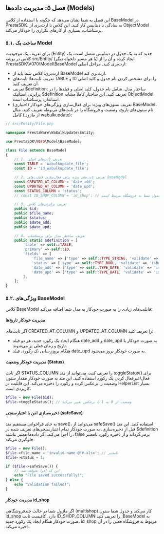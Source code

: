 ## فصل ۵: مدیریت داده‌ها (Models)
این فصل به شما نشان می‌دهد که چگونه با استفاده از کلاس BaseModel در PrestaSDK، به سادگی با دیتابیس کار کنید. این کلاس با ارث‌بری از ObjectModel پرستاشاپ، بسیاری از کارهای تکراری را خودکار می‌کند.
### ۵.۱. ساخت یک Model
برای تعریف یک موجودیت (Entity) جدید که به یک جدول در دیتابیس متصل است، یک کلاس در پوشه src/Entity/ (یا هر مسیر دلخواه دیگر) ایجاد کرده و آن را از PrestaSDK\V070\Model\BaseModel ارث‌بری کنید.
مراحل اصلی:
- ارث‌بری: کلاس شما باید از BaseModel ارث‌بری کند.
- تعریف ثابت‌ها: ثابت‌های TABLE و ID را برای مشخص کردن نام جدول و کلید اصلی آن تعریف کنید.
- تعریف $definition: ساختار مدل، شامل نام جدول، کلید اصلی و فیلدها را در پراپرتی استاتیک $definition تعریف کنید. این ساختار کاملاً مشابه ObjectModel استاندارد پرستاشاپ است.
- (اختیاری) تعریف ستون‌های ویژه: برای فعال‌سازی ویژگی‌های خودکار BaseModel، نام ستون‌های تاریخ، وضعیت و فروشگاه را در ثابت‌های مربوطه تعریف کنید.
مثال کامل (از ماژول wabulkupdate):

```php
// src/Entity/File.php

namespace PrestaWare\WaBulkUpdate\Entity;

use PrestaSDK\V070\Model\BaseModel;

class File extends BaseModel
{
    // 1. تعریف ثابت‌های اصلی
    const TABLE = 'wabulkupdate_file';
    const ID = 'id_wabulkupdate_file';

    // 2. تعریف ثابت‌های ویژه برای فعال‌سازی قابلیت‌های BaseModel
    const CREATED_AT_COLUMN = 'date_add';
    const UPDATED_AT_COLUMN = 'date_upd';
    const STATUS_COLUMN = 'status';
    // const ID_SHOP_COLUMN = 'id_shop'; // اگر جدول شما به فروشگاه مرتبط است

    // 3. تعریف پراپرتی‌های کلاس
    public $id;
    public $file_name;
    public $status;
    public $date_add;
    public $date_upd;

    // 4. تعریف ساختار مدل برای پرستاشاپ
    public static $definition = [
        'table' => self::TABLE,
        'primary' => self::ID,
        'fields' => [
            'file_name' => ['type' => self::TYPE_STRING, 'validate' => 'isFileName', 'required' => true, 'size' => 255],
            'status' => ['type' => self::TYPE_BOOL, 'validate' => 'isBool'],
            'date_add' => ['type' => self::TYPE_DATE, 'validate' => 'isDate'],
            'date_upd' => ['type' => self::TYPE_DATE, 'validate' => 'isDate'],
        ],
    ];
}
```
### ۵.۲. ویژگی‌های BaseModel
کلاس BaseModel قابلیت‌های زیادی را به صورت خودکار به مدل شما اضافه می‌کند:
#### مدیریت خودکار تاریخ‌ها
اگر ثابت‌های CREATED_AT_COLUMN و UPDATED_AT_COLUMN را تعریف کنید:
- هنگام ایجاد یک رکورد جدید، هر دو فیلد date_add و date_upd به صورت خودکار با تاریخ و زمان فعلی پر می‌شوند.
- هنگام بروزرسانی یک رکورد، فیلد date_upd به صورت خودکار بروز می‌شود.
#### مدیریت خودکار وضعیت (Status)
اگر ثابت STATUS_COLUMN را تعریف کنید، می‌توانید از متد toggleStatus() برای فعال/غیرفعال کردن یک رکورد استفاده کنید. این متد به صورت خودکار مقدار ستون وضعیت را برعکس کرده و رکورد را ذخیره می‌کند. این قابلیت در HelperList بسیار کاربردی است.
```php
$file = new File($id);
$file->toggleStatus(); // وضعیت از 0 به 1 یا برعکس تغییر می‌کند
```
#### ذخیره‌سازی امن با اعتبارسنجی (safeSave)
به جای فراخوانی مستقیم متد save()، می‌توانید از safeSave() استفاده کنید. این متد قبل از ذخیره‌سازی، به صورت خودکار تمام اعتبارسنجی‌های تعریف شده در $definition را اجرا می‌کند. اگر داده‌ها معتبر نباشند، false برمی‌گرداند و از ذخیره رکورد نامعتبر جلوگیری می‌کند.
```php
$file = new File();
$file->file_name = 'invalid-name-@!#.xlsx'; // نامعتبر
$file->status = 1;

if ($file->safeSave()) {
    // این کد اجرا نخواهد شد
    echo "File saved successfully!";
} else {
    echo "Validation failed!";
}
```
#### مدیریت خودکار id_shop
اگر ماژول شما در حالت چندفروشگاهی (multishop) کار می‌کند و جدول شما ستون id_shop دارد، کافیست ثابت ID_SHOP_COLUMN را تعریف کنید. BaseModel به صورت خودکار هنگام ایجاد یک رکورد جدید، id_shop مربوط به فروشگاه فعلی را در آن ذخیره می‌کند.
